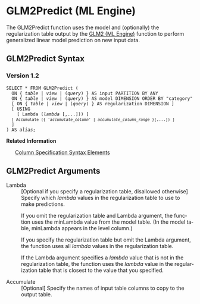 <div class="nested0" aria-labelledby="ariaid-title1" topicindex="1" topicid="xju1507161026486" id="xju1507161026486"><h1 class="title topictitle1" id="ariaid-title1">GLM2Predict (ML Engine)</h1><div class="body conbody">
<p class="p">The GLM2Predict function uses the model and (optionally) the regularization table output by the <a href="wdd1577120506488.md#ynr1507159835395">GLM2 (ML Engine)</a> function to perform generalized linear model prediction on new input data.</p></div><div class="topic reference nested1" aria-labelledby="ariaid-title2" topicindex="2" topicid="ymf1507161070573" xml:lang="en-us" lang="en-us" id="ymf1507161070573">
<h2 class="title topictitle2" id="ariaid-title2">GLM2Predict Syntax</h2><div class="body refbody"><div class="section" id="ymf1507161070573__section_N10011_N1000E_N10001">
<h3 class="title sectiontitle">Version 1.2</h3><pre class="pre codeblock" xml:space="preserve"><code>SELECT * FROM GLM2Predict (
  <span>ON { <var class="keyword varname">table</var> | <var class="keyword varname">view</var> | (<var class="keyword varname">query</var>) }</span> AS input PARTITION BY ANY
  <span>ON { <var class="keyword varname">table</var> | <var class="keyword varname">view</var> | (<var class="keyword varname">query</var>) }</span> AS model DIMENSION ORDER BY "category"
  [ <span>ON { <var class="keyword varname">table</var> | <var class="keyword varname">view</var> | (<var class="keyword varname">query</var>) }</span> AS regularization DIMENSION ]
  [ USING 
    [ Lambda (<var class="keyword varname">lambda</var> [,...])) ]
  <code class="ph codeph">[ Accumulate ({ '<var class="keyword varname">accumulate_column</var>' | <var class="keyword varname">accumulate_column_range</var> }[,...]) ]</code>
  ]
) AS <var class="keyword varname">alias</var>;</code></pre></div></div><div class="related-links"><div class="linklistheader"><p></p><b>Related Information</b></div>
<ul class="linklist linklist relinfo"><div class="linklistmember"><a href="ndv1557782188375.md">Column Specification Syntax Elements</a></div></ul></div></div><div class="topic reference nested1" aria-labelledby="ariaid-title3" topicindex="3" topicid="mjn1507161169765" xml:lang="en-us" lang="en-us" id="mjn1507161169765">
<h2 class="title topictitle2" id="ariaid-title3">GLM2Predict Arguments</h2><div class="body refbody"><div class="section" id="mjn1507161169765__section_N10011_N1000E_N10001"><dl class="dl parml"><dt class="dt pt dlterm">Lambda</dt><dd class="dd pd">[Optional if you specify a regularization table, disallowed otherwise] Specify which <var class="keyword varname">lambda</var> values in the regularization table to use to make predictions.
<p class="p">If you omit the regularization table and Lambda argument, the function uses the minLambda value from the model table. (In the model table, minLambda appears in the level column.)</p>
<p class="p">If you specify the regularization table but omit the Lambda argument, the function uses all <var class="keyword varname">lambda</var> values in the regularization table.</p>
<p class="p">If the Lambda argument specifies a <var class="keyword varname">lambda</var> value that is not in the regularization table, the function uses the <var class="keyword varname">lambda</var> value in the regularization table that is closest to the value that you specified.</p></dd><dt class="dt pt dlterm">Accumulate</dt><dd class="dd pd">[Optional] Specify the names of input table columns to copy to the output table.</dd></dl></div></div></div></div>
